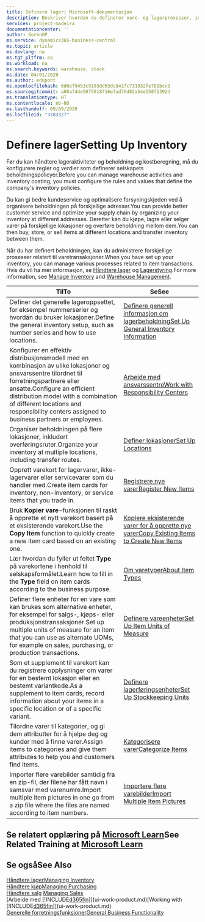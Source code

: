 ```yaml
---
title: Definere lager| Microsoft-dokumentasjon
description: Beskriver hvordan du definerer vare- og lagerprosesser, inkludert overføringsruter og lokasjoner, for eksempel lagre.
services: project-madeira
documentationcenter: ''
author: SorenGP
ms.service: dynamics365-business-central
ms.topic: article
ms.devlang: na
ms.tgt_pltfrm: na
ms.workload: na
ms.search.keywords: warehouse, stock
ms.date: 04/01/2020
ms.author: edupont
ms.openlocfilehash: 6d0ef9453c9193dd65dc841fc731932fe781bcc9
ms.sourcegitcommit: a80afd4e5075018716efad76d82a54e158f1392d
ms.translationtype: HT
ms.contentlocale: nb-NO
ms.lasthandoff: 09/09/2020
ms.locfileid: "3783327"
---
```

# <a name="setting-up-inventory"></a><span data-ttu-id="334e9-103">Definere lager</span><span class="sxs-lookup"><span data-stu-id="334e9-103">Setting Up Inventory</span></span>
<span data-ttu-id="334e9-104">Før du kan håndtere lageraktiviteter og beholdning og kostberegning, må du konfigurere regler og verdier som definerer selskapets beholdningspolicyer.</span><span class="sxs-lookup"><span data-stu-id="334e9-104">Before you can manage warehouse activities and inventory costing, you must configure the rules and values that define the company's inventory policies.</span></span>

<span data-ttu-id="334e9-105">Du kan gi bedre kundeservice og optimalisere forsyningskjeden ved å organisere beholdningen på forskjellige adresser.</span><span class="sxs-lookup"><span data-stu-id="334e9-105">You can provide better customer service and optimize your supply chain by organizing your inventory at different addresses.</span></span> <span data-ttu-id="334e9-106">Deretter kan du kjøpe, lagre eller selger varer på forskjellige lokasjoner og overføre beholdning mellom dem.</span><span class="sxs-lookup"><span data-stu-id="334e9-106">You can then buy, store, or sell items at different locations and transfer inventory between them.</span></span>

<span data-ttu-id="334e9-107">Når du har definert beholdningen, kan du administrere forskjellige prosesser relatert til varetransaksjoner.</span><span class="sxs-lookup"><span data-stu-id="334e9-107">When you have set up your inventory, you can manage various processes related to item transactions.</span></span> <span data-ttu-id="334e9-108">Hvis du vil ha mer informasjon, se [Håndtere lager](inventory-manage-inventory.md) og [Lagerstyring](warehouse-manage-warehouse.md).</span><span class="sxs-lookup"><span data-stu-id="334e9-108">For more information, see [Manage Inventory](inventory-manage-inventory.md) and [Warehouse Management](warehouse-manage-warehouse.md).</span></span>

| <span data-ttu-id="334e9-109">Til</span><span class="sxs-lookup"><span data-stu-id="334e9-109">To</span></span> | <span data-ttu-id="334e9-110">Se</span><span class="sxs-lookup"><span data-stu-id="334e9-110">See</span></span> |
| --- | --- |
| <span data-ttu-id="334e9-111">Definer det generelle lageroppsettet, for eksempel nummerserier og hvordan du bruker lokasjoner.</span><span class="sxs-lookup"><span data-stu-id="334e9-111">Define the general inventory setup, such as number series and how to use locations.</span></span> |[<span data-ttu-id="334e9-112">Definere generell informasjon om lagerbeholdning</span><span class="sxs-lookup"><span data-stu-id="334e9-112">Set Up General Inventory Information</span></span>](inventory-how-setup-general.md) |
|<span data-ttu-id="334e9-113">Konfigurer en effektiv distribusjonsmodell med en kombinasjon av ulike lokasjoner og ansvarssentre tilordnet til forretningspartnere eller ansatte.</span><span class="sxs-lookup"><span data-stu-id="334e9-113">Configure an efficient distribution model with a combination of different locations and responsibility centers assigned to business partners or employees.</span></span>|[<span data-ttu-id="334e9-114">Arbeide med ansvarssentre</span><span class="sxs-lookup"><span data-stu-id="334e9-114">Work with Responsibility Centers</span></span>](inventory-responsibility-centers.md)|
| <span data-ttu-id="334e9-115">Organiser beholdningen på flere lokasjoner, inkludert overføringsruter.</span><span class="sxs-lookup"><span data-stu-id="334e9-115">Organize your inventory at multiple locations, including transfer routes.</span></span> |[<span data-ttu-id="334e9-116">Definer lokasjoner</span><span class="sxs-lookup"><span data-stu-id="334e9-116">Set Up Locations</span></span>](inventory-how-register-new-items.md) |
| <span data-ttu-id="334e9-117">Opprett varekort for lagervarer, ikke-lagervarer eller servicevarer som du handler med.</span><span class="sxs-lookup"><span data-stu-id="334e9-117">Create item cards for inventory, non-inventory, or service items that you trade in.</span></span> |[<span data-ttu-id="334e9-118">Registrere nye varer</span><span class="sxs-lookup"><span data-stu-id="334e9-118">Register New Items</span></span>](inventory-how-register-new-items.md) |
|<span data-ttu-id="334e9-119">Bruk **Kopier vare**-funksjonen til raskt å opprette et nytt varekort basert på et eksisterende varekort.</span><span class="sxs-lookup"><span data-stu-id="334e9-119">Use the **Copy Item** function to quickly create a new item card based on an existing one.</span></span>|[<span data-ttu-id="334e9-120">Kopiere eksisterende varer for å opprette nye varer</span><span class="sxs-lookup"><span data-stu-id="334e9-120">Copy Existing Items to Create New Items</span></span>](inventory-how-copy-items.md)|
|<span data-ttu-id="334e9-121">Lær hvordan du fyller ut feltet **Type** på varekortene i henhold til selskapsformålet.</span><span class="sxs-lookup"><span data-stu-id="334e9-121">Learn how to fill in the **Type** field on item cards according to the business purpose.</span></span>|[<span data-ttu-id="334e9-122">Om varetyper</span><span class="sxs-lookup"><span data-stu-id="334e9-122">About Item Types</span></span>](inventory-about-item-types.md)|
|<span data-ttu-id="334e9-123">Definer flere enheter for en vare som kan brukes som alternative enheter, for eksempel for salgs-, kjøps- eller produksjonstransaksjoner.</span><span class="sxs-lookup"><span data-stu-id="334e9-123">Set up multiple units of measure for an item that you can use as alternate UOMs, for example on sales, purchasing, or production transactions.</span></span>|[<span data-ttu-id="334e9-124">Definere vareenheter</span><span class="sxs-lookup"><span data-stu-id="334e9-124">Set Up Item Units of Measure</span></span>](inventory-how-setup-units-of-measure.md)|
|<span data-ttu-id="334e9-125">Som et supplement til varekort kan du registrere opplysninger om varer for en bestemt lokasjon eller en bestemt variantkode.</span><span class="sxs-lookup"><span data-stu-id="334e9-125">As a supplement to item cards, record information about your items in a specific location or of a specific variant.</span></span>|[<span data-ttu-id="334e9-126">Definere lagerføringsenheter</span><span class="sxs-lookup"><span data-stu-id="334e9-126">Set Up Stockkeeping Units</span></span>](inventory-how-to-set-up-stockkeeping-units.md)|
| <span data-ttu-id="334e9-127">Tilordne varer til kategorier, og gi dem attributter for å hjelpe deg og kunder med å finne varer.</span><span class="sxs-lookup"><span data-stu-id="334e9-127">Assign items to categories and give them attributes to help you and customers find items.</span></span> |[<span data-ttu-id="334e9-128">Kategorisere varer</span><span class="sxs-lookup"><span data-stu-id="334e9-128">Categorize Items</span></span>](inventory-how-categorize-items.md) |
|<span data-ttu-id="334e9-129">Importer flere varebilder samtidig fra en zip-fil, der filene har fått navn i samsvar med varenumre.</span><span class="sxs-lookup"><span data-stu-id="334e9-129">Import multiple item pictures in one go from a zip file where the files are named according to item numbers.</span></span>|[<span data-ttu-id="334e9-130">Importere flere varebilder</span><span class="sxs-lookup"><span data-stu-id="334e9-130">Import Multiple Item Pictures</span></span>](inventory-how-import-item-pictures.md)|

## <a name="see-related-training-at-microsoft-learn"></a><span data-ttu-id="334e9-131">Se relatert opplæring på [Microsoft Learn](/learn/modules/trade-get-started-dynamics-365-business-central/)</span><span class="sxs-lookup"><span data-stu-id="334e9-131">See Related Training at [Microsoft Learn](/learn/modules/trade-get-started-dynamics-365-business-central/)</span></span>

## <a name="see-also"></a><span data-ttu-id="334e9-132">Se også</span><span class="sxs-lookup"><span data-stu-id="334e9-132">See Also</span></span>
[<span data-ttu-id="334e9-133">Håndtere lager</span><span class="sxs-lookup"><span data-stu-id="334e9-133">Managing Inventory</span></span>](inventory-manage-inventory.md)  
[<span data-ttu-id="334e9-134">Håndtere kjøp</span><span class="sxs-lookup"><span data-stu-id="334e9-134">Managing Purchasing</span></span>](purchasing-manage-purchasing.md)  
<span data-ttu-id="334e9-135">[Håndtere salg](sales-manage-sales.md)  </span><span class="sxs-lookup"><span data-stu-id="334e9-135">[Managing Sales](sales-manage-sales.md)  </span></span>  
<span data-ttu-id="334e9-136">[Arbeide med [!INCLUDE[d365fin](includes/d365fin_md.md)]](ui-work-product.md)</span><span class="sxs-lookup"><span data-stu-id="334e9-136">[Working with [!INCLUDE[d365fin](includes/d365fin_md.md)]](ui-work-product.md)</span></span>  
[<span data-ttu-id="334e9-137">Generelle forretningsfunksjoner</span><span class="sxs-lookup"><span data-stu-id="334e9-137">General Business Functionality</span></span>](ui-across-business-areas.md)

